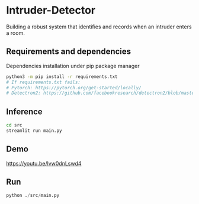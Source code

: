 # Intruder-Detector

Building a robust system that identifies and records when an intruder enters a room.

## Requirements and dependencies

Dependencies installation under pip package manager

```bash
python3 -m pip install -r requirements.txt
# If requirements.txt fails:
# Pytorch: https://pytorch.org/get-started/locally/
# Detectron2: https://github.com/facebookresearch/detectron2/blob/master/INSTALL.md
```

## Inference

```bash
cd src
streamlit run main.py
```

## Demo

https://youtu.be/lvw0dnLswd4

## Run

```python
python ./src/main.py
```
